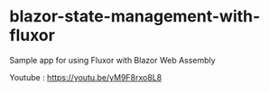 # blazor-state-management-with-fluxor

Sample app for using Fluxor with Blazor Web Assembly

Youtube : https://youtu.be/yM9F8rxo8L8
